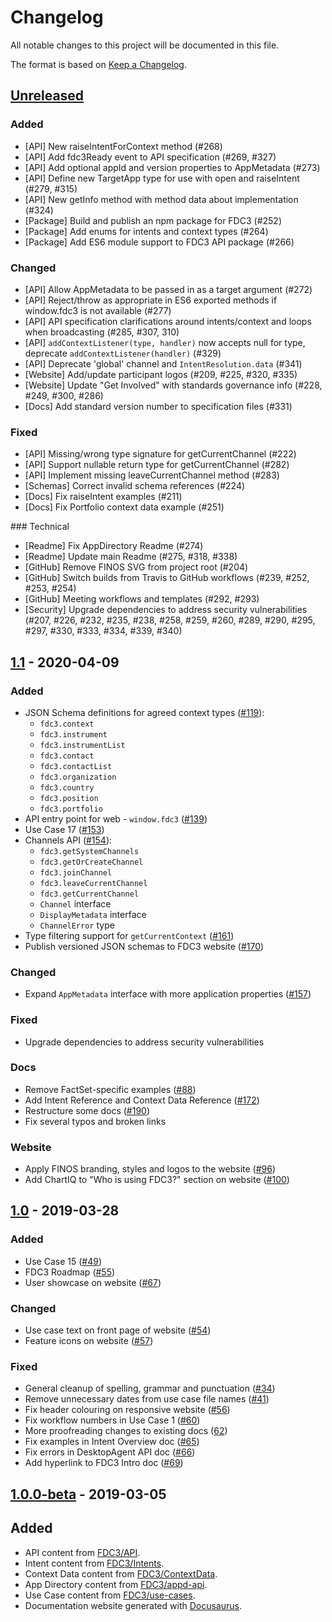 # Changelog

All notable changes to this project will be documented in this file.

The format is based on [Keep a Changelog](https://keepachangelog.com/en/1.0.0/).

## [Unreleased]

### Added
* [API] New raiseIntentForContext method (#268)
* [API] Add fdc3Ready event to API specification (#269, #327)
* [API] Add optional appId and version properties to AppMetadata (#273)
* [API] Define new TargetApp type for use with open and raiseIntent (#279, #315)
* [API] New getInfo method with method data about implementation (#324)
* [Package] Build and publish an npm package for FDC3 (#252)
* [Package] Add enums for intents and context types (#264)
* [Package] Add ES6 module support to FDC3 API package (#266)

### Changed
* [API] Allow AppMetadata to be passed in as a target argument (#272)
* [API] Reject/throw as appropriate in ES6 exported methods if window.fdc3 is not available (#277)
* [API] API specification clarifications around intents/context and loops when broadcasting (#285, #307, 310)
* [API] `addContextListener(type, handler)` now accepts null for type, deprecate `addContextListener(handler)` (#329)
* [API] Deprecate 'global' channel and `IntentResolution.data` (#341)
* [Website] Add/update participant logos (#209, #225, #320, #335)
* [Website] Update "Get Involved" with standards governance info (#228, #249, #300, #286)
* [Docs] Add standard version number to specification files (#331)

### Fixed
* [API] Missing/wrong type signature for getCurrentChannel (#222)
* [API] Support nullable return type for getCurrentChannel (#282)
* [API] Implement missing leaveCurrentChannel method (#283)
* [Schemas] Correct invalid schema references (#224)
* [Docs] Fix raiseIntent examples (#211)
* [Docs] Fix Portfolio context data example (#251)

### Technical
* [Readme] Fix AppDirectory Readme (#274)
* [Readme] Update main Readme (#275, #318, #338)
* [GitHub] Remove FINOS SVG from project root (#204)
* [GitHub] Switch builds from Travis to GitHub workflows (#239, #252, #253, #254)
* [GitHub] Meeting workflows and templates (#292, #293)
* [Security] Upgrade dependencies to address security vulnerabilities (#207, #226, #232, #235, #238, #258, #259, #260, #289, #290, #295, #297, #330, #333, #334, #339, #340)

## [1.1] - 2020-04-09
### Added
* JSON Schema definitions for agreed context types ([#119](https://github.com/finos/FDC3/pull/119)):
    - `fdc3.context`
    - `fdc3.instrument`
    - `fdc3.instrumentList`
    - `fdc3.contact`
    - `fdc3.contactList`
    - `fdc3.organization`
    - `fdc3.country`
    - `fdc3.position`
    - `fdc3.portfolio`
* API entry point for web - `window.fdc3` ([#139](https://github.com/finos/FDC3/pull/139))
* Use Case 17 ([#153](https://github.com/finos/FDC3/pull/153))
* Channels API ([#154](https://github.com/finos/FDC3/pull/154)):
    - `fdc3.getSystemChannels`
    - `fdc3.getOrCreateChannel`
    - `fdc3.joinChannel`
    - `fdc3.leaveCurrentChannel`
    - `fdc3.getCurrentChannel`
    - `Channel` interface
    - `DisplayMetadata` interface
    - `ChannelError` type
* Type filtering support for `getCurrentContext` ([#161](https://github.com/finos/FDC3/pull/161))
* Publish versioned JSON schemas to FDC3 website ([#170](https://github.com/finos/FDC3/pull/170))

### Changed
* Expand `AppMetadata` interface with more application properties ([#157](https://github.com/finos/FDC3/pull/157))

### Fixed
* Upgrade dependencies to address security vulnerabilities

### Docs
* Remove FactSet-specific examples ([#88](https://github.com/finos/FDC3/pull/88))
* Add Intent Reference and Context Data Reference ([#172](https://github.com/finos/FDC3/pull/172))
* Restructure some docs ([#190](https://github.com/finos/FDC3/pull/190))
* Fix several typos and broken links

### Website
* Apply FINOS branding, styles and logos to the website ([#96](https://github.com/finos/FDC3/pull/96))
* Add ChartIQ to "Who is using FDC3?" section on website ([#100](https://github.com/finos/FDC3/pull/100))

## [1.0] - 2019-03-28
### Added
* Use Case 15 ([#49](https://github.com/finos/FDC3/pull/49))
* FDC3 Roadmap ([#55](https://github.com/finos/FDC3/pull/55))
* User showcase on website ([#67](https://github.com/finos/FDC3/pull/67))

### Changed
* Use case text on front page of website ([#54](https://github.com/finos/FDC3/pull/54))
* Feature icons on website ([#57](https://github.com/finos/FDC3/pull/57))

### Fixed
* General cleanup of spelling, grammar and punctuation ([#34](https://github.com/finos/FDC3/pull/34))
* Remove unnecessary dates from use case file names ([#41](https://github.com/finos/FDC3/pull/41))
* Fix header colouring on responsive website ([#56](https://github.com/finos/FDC3/pull/56))
* Fix workflow numbers in Use Case 1 ([#60](https://github.com/finos/FDC3/pull/60))
* More proofreading changes to existing docs ([62](https://github.com/finos/FDC3/pull/62))
* Fix examples in Intent Overview doc ([#65](https://github.com/finos/FDC3/pull/65))
* Fix errors in DesktopAgent API doc ([#66](https://github.com/finos/FDC3/pull/66))
* Add hyperlink to FDC3 Intro doc ([#69](https://github.com/finos/FDC3/pull/69))

## [1.0.0-beta] - 2019-03-05
## Added
* API content from [FDC3/API](https://github.com/FDC3/API).
* Intent content from [FDC3/Intents](https://github.com/FDC3/Intents).
* Context Data content from [FDC3/ContextData](https://github.com/FDC3/ContextData).
* App Directory content from [FDC3/appd-api](https://github.com/FDC3/appd-api).
* Use Case content from [FDC3/use-cases](https://github.com/FDC3/use-cases).
* Documentation website generated with [Docusaurus](https://docusaurus.io).


[Unreleased]: https://github.com/finos/FDC3/compare/v1.1..HEAD
[1.1]: https://github.com/finos/FDC3/compare/v1.1..v1.0
[1.0]: https://github.com/finos/FDC3/compare/v1.0..v1.0.0-beta
[1.0.0-beta]: https://github.com/finos/FDC3/releases/tag/v1.0.0-beta
